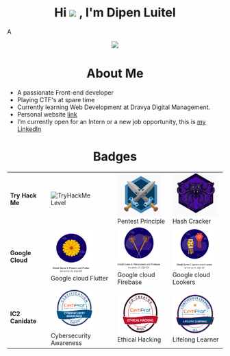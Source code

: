 <h1 align="center"><b>Hi <img src="https://media.giphy.com/media/hvRJCLFzcasrR4ia7z/giphy.gif" width="35"> , I'm Dipen Luitel </b></h1>
<!--  -->A
<p align="center">
  <a href="https://github.com/DenverCoder1/readme-typing-svg"><img src="https://readme-typing-svg.herokuapp.com?font=Time+New+Roman&color=cyan&size=25&center=true&vCenter=true&width=600&height=100&lines=Welcome+To+My+Github+Account.I+am......&hearts;++;Self-taught+Front-End+Developer,;Computer+Science+Student,;BUG+Hunter,;Active+Learner/Researcher,;Love+to+learn+new+stuffs..<3"></a>
</p>
<h1 align="center"><b>About Me</b></h1>

- A passionate Front-end developer
- Playing CTF's at spare time
- Currently learning Web Development at Dravya Digital Management.
- Personal website [link](https://www.dipenluitel3-.com.np)
- I’m currently open for an Intern or a new job opportunity, this is [my LinkedIn](https://www.linkedin.com/in/dipen-l-687b63146/)

<h1 align="center"><b>Badges </b></h1>
<table>
  <tr>
    <td><h4>Try Hack Me</h4></td>
    <td><img src="https://tryhackme-badges.s3.amazonaws.com/dipen400.png" alt="TryHackMe" height="100"><br />Level</td>
    <td><img src="https://github.com/dipenluitel/dipenluitel/blob/main/Pentest.png" alt="TryHackMe" height="100"><br />Pentest Principle</td>
    <td><img src="https://github.com/dipenluitel/dipenluitel/blob/main/Hash.png" alt="TryHackMe" height="100"><br />Hash Cracker</td>
  </tr>
  <tr>
    <td><h4>Google Cloud</h4></td>
    <td><img src="https://github.com/dipenluitel/dipenluitel/blob/main/cloud_flutter.png" alt="Google Cloud" height="100" width=100><br/>Google cloud Flutter</td>
    <td><img src="https://github.com/dipenluitel/dipenluitel/blob/main/firebase.png" alt="Google Cloud" height="100" width=100><br/>Google cloud Firebase</td>
    <td><img src="https://github.com/dipenluitel/dipenluitel/blob/main/laterns%20and%20looker.png" alt="Google Cloud" height="100" width=100><br/>Google cloud Lookers</td>
  </tr>
  <tr>
    <td><h4><h4>IC2 Canidate</h4></h4></td>
    <td><img src="https://github.com/dipenluitel/dipenluitel/blob/main/CAPC.png" alt="IC2 Canidate" height="100" width=100><br/>Cybersecurity Awareness</td>
    <td><img src="https://github.com/dipenluitel/dipenluitel/blob/main/EHCC.png" alt="IC2 Canidate" height="100" width=100><br/>Ethical Hacking</td>
    <td><img src="https://github.com/dipenluitel/dipenluitel/blob/main/LLL.png" alt="IC2 Canidate" height="100" width=100><br/>Lifelong Learner</td>
  </tr>
</table>




